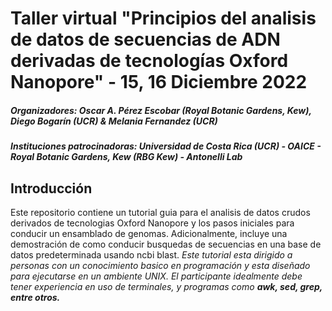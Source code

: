 # Taller virtual "Principios del analisis de datos de secuencias de ADN derivadas de tecnologías Oxford Nanopore" - 15, 16 Diciembre 2022
##### Organizadores: Oscar A. Pérez Escobar (Royal Botanic Gardens, Kew), Diego Bogarín (UCR) & Melania Fernandez (UCR)
##### Instituciones patrocinadoras: Universidad de Costa Rica (UCR) - OAICE - Royal Botanic Gardens, Kew (RBG Kew) - Antonelli Lab

## Introducción
Este repositorio contiene un tutorial guia para el analisis de datos crudos derivados de tecnologias Oxford Nanopore y los pasos iniciales para conducir un ensamblado de genomas. Adicionalmente, incluye una demostración de como conducir busquedas de secuencias en una base de datos predeterminada usando ncbi blast. _Este tutorial esta dirigido a personas con un conocimiento basico en programación y esta diseñado para ejecutarse en un ambiente UNIX. El participante idealmente debe tener experiencia en uso de terminales, y programas como **awk, sed, grep, entre otros.**_ 
